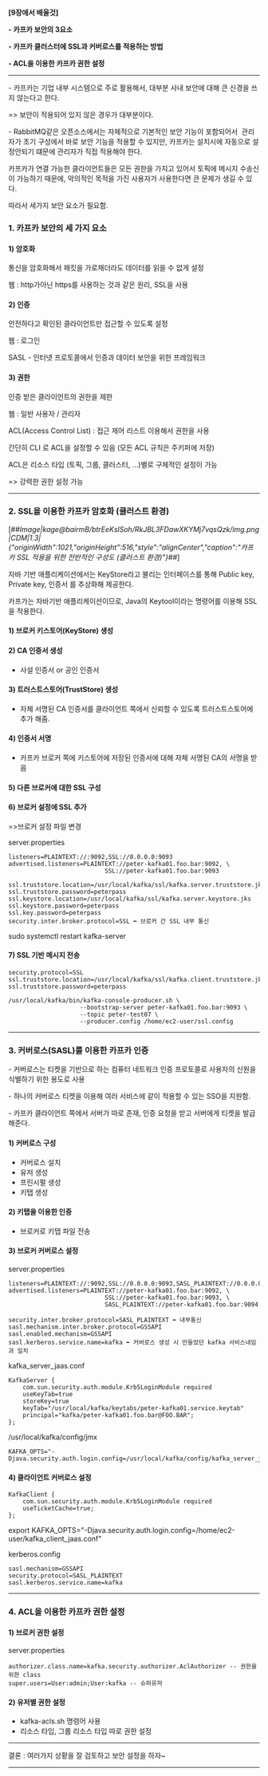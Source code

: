 **\[9장에서 배울것\]**

**\- 카프카 보안의 3요소**

**\- 카프카 클러스터에 SSL과 커버로스를 적용하는 방법**

**\- ACL을 이용한 카프카 권한 설정**

---

\- 카프카는 기업 내부 시스템으로 주로 활용해서, 대부분 사내 보안에 대해 큰 신경을 쓰지 않는다고 한다. 

\=> 보안이 적용되어 있지 않은 경우가 대부분이다.

\- RabbitMQ같은 오픈소스에서는 자체적으로 기본적인 보안 기능이 포함되어서  관리자가 초기 구성에서 바로 보안 기능을 적용할 수 있지만, 카프카는 설치시에 자동으로 설정안되기 떄문에 관리자가 직접 적용해야 한다.

카프카가 연결 가능한 클라이언트들은 모든 권한을 가지고 있어서 토픽에 메시지 수송신이 가능하기 때문에, 악의적인 목적을 가진 사용자가 사용한다면 큰 문제가 생길 수 있다. 

따라서 세가지 보안 요소가 필요함. 

### 1\. 카프카 보안의 세 가지 요소

#### 1) 암호화

통신을 암호화해서 패킷을 가로채더라도 데이터를 읽을 수 없게 설정

웹 : http가아닌 https를 사용하는 것과 같은 원리, SSL을 사용

#### 2) 인증

안전하다고 확인된 클라이언트만 접근할 수 있도록 설정

웹 : 로그인

SASL - 인터넷 프로토콜에서 인증과 데이터 보안을 위한 프레임워크

#### 3) 권한

인증 받은 클라이언트의 권한을 제한

웹 : 일반 사용자 / 관리자

ACL(Access Control List) : 접근 제어 리스트 이용해서 권한을 사용 

간단히 CLI 로 ACL을 설정할 수 있음 (모든 ACL 규칙은 주키퍼에 저장)

ACL은 리소스 타입 (토픽, 그룹, 클러스터, …)별로 구체적인 설정이 가능

\=> 강력한 권한 설정 가능 

---

### 2\. SSL을 이용한 카프카 암호화 (클러스트 환경)

[##_Image|kage@bairmB/btrEeKslSoh/RkJBL3FDawXKYMj7vqsQzk/img.png|CDM|1.3|{"originWidth":1021,"originHeight":516,"style":"alignCenter","caption":"카프카 SSL 적용을 위한 전반적인 구성도 (클러스트 환경)"}_##]

자바 기반 애플리케이션에서는 KeyStore라고 불리는 인터페이스를 통해 Public key, Private key, 인증서 를 추상화해 제공한다.

카프가는 자바기반 애플리케이션이므로, Java의 Keytool이라는 명령어를 이용해 SSL을 적용한다. 

#### 1) 브로커 키스토어(KeyStore) 생성

#### 2) CA 인증서 생성

-   사설 인증서 or 공인 인증서 

#### 3) 트러스트스토어(TrustStore) 생성

-   자체 서명된 CA 인증서를 클라이언트 쪽에서 신뢰할 수 있도록 트러스트스토어에 추가 해줌.

#### 4) 인증서 서명

-   카프카 브로커 쪽에 키스토어에 저장된 인증서에 대해 자체 서명된 CA의 서명을 받음

#### 5) 다른 브로커에 대한 SSL 구성

#### 6) 브로커 설정에 SSL 추가

\=>브로커 설정 파일 변경

server.properties

```
listeners=PLAINTEXT://:9092,SSL://0.0.0.0:9093
advertised.listeners=PLAINTEXT://peter-kafka01.foo.bar:9092, \
                           SSL://peter-kafka01.foo.bar:9093

ssl.truststore.location=/usr/local/kafka/ssl/kafka.server.truststore.jks
ssl.truststore.password=peterpass
ssl.keystore.location=/usr/local/kafka/ssl/kafka.server.keystore.jks
ssl.keystore.password=peterpass
ssl.key.password=peterpass
security.inter.broker.protocol=SSL ⬅ 브로커 간 SSL 내부 통신
```

sudo systemctl restart kafka-server

#### 7) SSL 기반 메시지 전송

```
security.protocol=SSL
ssl.truststore.location=/usr/local/kafka/ssl/kafka.client.truststore.jks
ssl.truststore.password=peterpass
```

```
/usr/local/kafka/bin/kafka-console-producer.sh \
                    --bootstrap-server peter-kafka01.foo.bar:9093 \
                    --topic peter-test07 \
                    --producer.config /home/ec2-user/ssl.config
```

---

### 3\. 커버로스(SASL)를 이용한 카프카 인증

\- 커버로스는 티켓을 기반으로 하는 컴퓨터 네트워크 인증 프로토콜로 사용자의 신원을 식별하기 위한 용도로 사용

\- 하나의 커버로스 티켓을 이용해 여러 서비스에 같이 적용할 수 있는 SSO을 지원함.

\- 카프카 클라이언트 쪽에서 서버가 따로 존재, 인증 요청을 받고 서버에게 티켓을 발급해준다.

#### 1) 커버로스 구성

-   커버로스 설치
-   유저 생성
-   프린시펄 생성
-   키탭 생성

#### 2) 키탭을 이용한 인증

-   브로커로 키탭 파일 전송

#### 3) 브로커 커버로스 설정

server.properties

```
listeners=PLAINTEXT://:9092,SSL://0.0.0.0:9093,SASL_PLAINTEXT://0.0.0.0:9094
advertised.listeners=PLAINTEXT://peter-kafka01.foo.bar:9092, \
                           SSL://peter-kafka01.foo.bar:9093, \
                           SASL_PLAINTEXT://peter-kafka01.foo.bar:9094

security.inter.broker.protocol=SASL_PLAINTEXT ⬅ 내부통신
sasl.mechanism.inter.broker.protocol=GSSAPI
sasl.enabled.mechanism=GSSAPI
sasl.kerberos.service.name=kafka ⬅ 커버로스 생성 시 만들었던 kafka 서비스네임과 일치
```

kafka\_server\_jaas.conf

```
KafkaServer {
    com.sun.security.auth.module.Krb5LoginModule required
    useKeyTab=true
    storeKey=true
    keyTab="/usr/local/kafka/keytabs/peter-kafka01.service.keytab"
    principal="kafka/peter-kafka01.foo.bar@FOO.BAR";
};
```

/usr/local/kafka/config/jmx

```
KAFKA_OPTS="-Djava.security.auth.login.config=/usr/local/kafka/config/kafka_server_jaas.conf"
```

#### 4) 클라이언트 커버로스 설정

```
KafkaClient {
    com.sun.security.auth.module.Krb5LoginModule required
    useTicketCache=true;
};
```

export KAFKA\_OPTS="-Djava.security.auth.login.config=/home/ec2-user/kafka\_client\_jaas.conf"

kerberos.config

```
sasl.mechanism=GSSAPI
security.protocol=SASL_PLAINTEXT
sasl.kerberos.service.name=kafka
```

---

### 4\. ACL을 이용한 카프카 권한 설정

#### 1) 브로커 권한 설정

server.properties

```
authorizer.class.name=kafka.security.authorizer.AclAuthorizer -- 권한을 위한 class
super.users=User:admin;User:kafka -- 슈퍼유저
```

#### 2) 유저별 권한 설정

-   kafka-acls.sh 명령어 사용
-   리소스 타입, 그룹 리소스 타입 따로 권한 설정

---

결론 : 여러가지 상황을 잘 검토하고 보안 설정을 하자~

---

